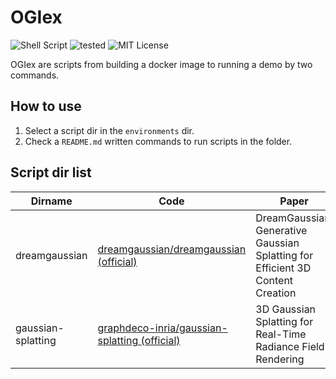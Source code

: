 # OGIex
![Shell Script](https://img.shields.io/badge/Shell%20Script-2c2c2c?logo=gnu-bash&logoColor=white&style=flat-square)
![tested](https://img.shields.io/badge/Tested_on-Ubuntu-red?style=flat-square)
![MIT License](https://img.shields.io/github/license/Obarads/OGIex?color=green&style=flat-square)

OGIex are scripts from building a docker image to running a demo by two commands.

## How to use
1. Select a script dir in the `environments` dir.
2. Check a `README.md` written commands to run scripts in the folder.

## Script dir list
| Dirname            | Code                                                              | Paper                                                                          |
| ------------------ | ----------------------------------------------------------------- | ------------------------------------------------------------------------------ |
| dreamgaussian      | [dreamgaussian/dreamgaussian (official)](https://github.com/dreamgaussian/dreamgaussian)        | DreamGaussian: Generative Gaussian Splatting for Efficient 3D Content Creation |
| gaussian-splatting | [graphdeco-inria/gaussian-splatting (official)](https://github.com/graphdeco-inria/gaussian-splatting) | 3D Gaussian Splatting for Real-Time Radiance Field Rendering                   |